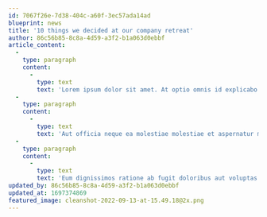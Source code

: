 ```yaml
---
id: 7067f26e-7d38-404c-a60f-3ec57ada14ad
blueprint: news
title: '10 things we decided at our company retreat'
author: 86c56b85-8c8a-4d59-a3f2-b1a063d0ebbf
article_content:
  -
    type: paragraph
    content:
      -
        type: text
        text: 'Lorem ipsum dolor sit amet. At optio omnis id explicabo labore est suscipit laudantium. Est aspernatur aliquam aut placeat eaque id autem aspernatur non quia natus qui dolorem iure.'
  -
    type: paragraph
    content:
      -
        type: text
        text: 'Aut officia neque ea molestiae molestiae et aspernatur minus aut incidunt voluptatem ex dolores dolorum et rerum delectus ut laudantium minus. A laboriosam porro rem vitae debitis ut ipsa repellendus qui unde atque et consequatur excepturi id saepe harum qui odit dolores. Ea blanditiis sequi qui recusandae consequuntur sit exercitationem deserunt aut harum labore. Ut galisum enim eos eaque aspernatur qui tenetur illum.'
  -
    type: paragraph
    content:
      -
        type: text
        text: 'Eum dignissimos ratione ab fugit doloribus aut voluptas eveniet sit sapiente quibusdam et rerum quia. Ut unde maiores ut asperiores sequi sit deserunt consequuntur a officiis velit quo sint esse sit blanditiis dicta. Vel quia nulla eum molestiae quae ut quisquam rerum quo accusantium atque. Nam dolorem repudiandae a dolorum veniam aut doloremque voluptas.'
updated_by: 86c56b85-8c8a-4d59-a3f2-b1a063d0ebbf
updated_at: 1697374869
featured_image: cleanshot-2022-09-13-at-15.49.18@2x.png
---
```

